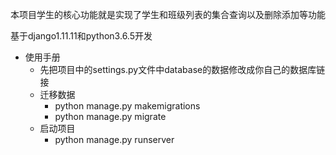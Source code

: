 本项目学生的核心功能就是实现了学生和班级列表的集合查询以及删除添加等功能

基于django1.11.11和python3.6.5开发

- 使用手册
  - 先把项目中的settings.py文件中database的数据修改成你自己的数据库链接
  - 迁移数据
    - python manage.py makemigrations
    - python manage.py migrate
  - 启动项目
    - python manage.py runserver